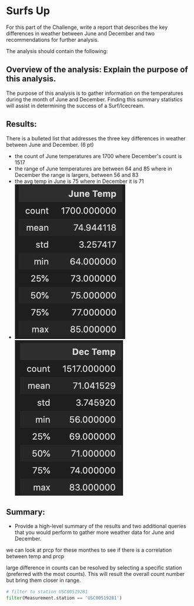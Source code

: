 # Surfs Up

For this part of the Challenge, write a report that describes the key differences in weather between June and December and two recommendations for further analysis.

The analysis should contain the following:

## Overview of the analysis: Explain the purpose of this analysis.
The purpose of this analysis is to gather information on the temperatures during the month of June and December. Finding this summary statistics will assist in determining the success of a Surf/Icecream. 

## Results: 
There is a bulleted list that addresses the three key differences in weather between June and December. (6 pt)

- the count of June temperatures are 1700 where December's count is 1517 
- the range of June temperatures are between 64 and 85 where in December the range is largers, between 56 and 83
- the avg temp in June is 75 where in December it is 71
- ![June Summary](https://github.com/HappyM0f0/surfs_up/blob/main/images/June_description.png)
![December Summary](https://github.com/HappyM0f0/surfs_up/blob/main/images/Dec_description.png)


## Summary:
- Provide a high-level summary of the results and two additional queries that you would perform to gather more weather data for June and December.

we can look at prcp for these monthes to see if there is a correlation between temp and prcp

large difference in counts can be resolved by selecting a specific station (preferred with the most counts). This will result the overall count number but bring them closer in range.

```python
# filter to station USC00519281
filter(Measurement.station == 'USC00519281')
```